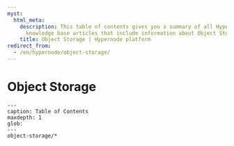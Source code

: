 ```yaml
---
myst:
  html_meta:
    description: This table of contents gives you a summary of all Hypernode platform
      knowledge base articles that include information about Object Storage.
    title: Object Storage | Hypernode platform
redirect_from:
  - /en/hypernode/object-storage/
---
```


# Object Storage

```{toctree}
---
caption: Table of Contents
maxdepth: 1
glob:
---
object-storage/*
```
